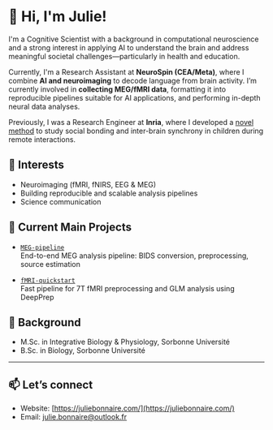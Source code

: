 # 👋 Hi, I'm Julie!

I'm a Cognitive Scientist with a background in computational neuroscience and a strong interest in applying AI to understand the brain and address meaningful societal challenges—particularly in health and education.

Currently, I'm a Research Assistant at **NeuroSpin (CEA/Meta)**, where I combine **AI and neuroimaging** to decode language from brain activity. I’m currently involved in **collecting MEG/fMRI data**, formatting it into reproducible pipelines suitable for AI applications, and performing in-depth neural data analyses.

Previously, I was a Research Engineer at **Inria**, where I developed a [novel method](https://www.frontiersin.org/journals/neuroergonomics/articles/10.3389/fnrgo.2024.1290256/full) to study social bonding and inter-brain synchrony in children during remote interactions.

## 🧠 Interests

- Neuroimaging (fMRI, fNIRS, EEG & MEG)  
- Building reproducible and scalable analysis pipelines  
- Science communication

## 🔬 Current Main Projects

- [`MEG-pipeline`](https://github.com/jubnr/MEG-pipeline)  
  End-to-end MEG analysis pipeline: BIDS conversion, preprocessing, source estimation

- [`fMRI-quickstart`](https://github.com/jubnr/fMRI-quickstart)  
  Fast pipeline for 7T fMRI preprocessing and GLM analysis using DeepPrep 

## 🧩 Background

- M.Sc. in Integrative Biology & Physiology, Sorbonne Université  
- B.Sc. in Biology, Sorbonne Université

---

## 📫 Let’s connect

- Website: [https://juliebonnaire.com/](https://juliebonnaire.com/)
- Email: [julie.bonnaire@outlook.fr](mailto:julie.bonnaire@cea.fr)
